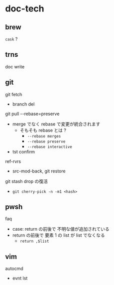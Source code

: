 
# doc-tech


## brew

`cask` ?


## trns

doc write


## git

git fetch
- branch del


git pull --rebase=preserve
- merge でなく rebase で変更が統合されます
  - そもそも rebase とは ?
    - `--rebase merges`
    - `--rebase preserve`
    - `--rebase interactive`
- tst confirm


ref-rvrs
- src-mod-back, git restore


git stash drop の復活
- `git cherry-pick -n -m1 <hash>`


## pwsh

faq
- case: return の前後で 不明な値が追加されている
- return の前後で 要素 1 の list が list でなくなる
  - `return ,$list`


## vim

autocmd
- evnt lst



